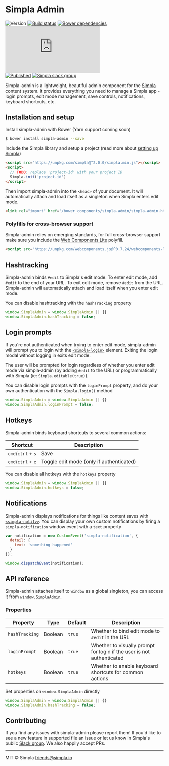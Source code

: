 # Simpla Admin
![Version][bower-badge] [![Build status][travis-badge]][travis-url] [![Bower dependencies][bowerdeps-badge]][bowerdeps-url] ![Size][size-badge] <br> 
[![Published][webcomponents-badge]][webcomponents-url] [![Simpla slack group][slack-badge]][slack-url]

Simpla-admin is a lightweight, beautiful admin component for the [Simpla](https://www.simpla.io) content system. It provides everything you need to manage a Simpla app - login prompts, edit mode management, save controls, notifications, keyboard shortcuts, etc.

## Installation and setup

Install simpla-admin with Bower (Yarn support coming soon)

```sh
$ bower install simpla-admin --save
```

Include the Simpla library and setup a project (read more about [setting up Simpla](https://www.simpla.io/docs/guides/get-started))

```html
<script src="https://unpkg.com/simpla@^2.0.0/simpla.min.js"></script>
<script>
  // TODO: replace 'project-id' with your project ID
  Simpla.init('project-id')
</script>
```

Then import simpla-admin into the `<head>` of your document. It will automatically attach and load itself as a singleton when Simpla enters edit mode.

```html
<link rel="import" href="/bower_components/simpla-admin/simpla-admin.html" async>
```

### Polyfills for cross-browser support

Simpla-admin relies on emerging standards, for full cross-browser support make sure you include the [Web Components Lite](https://github.com/webcomponents/webcomponentsjs) polyfill.

```html
<script src="https://unpkg.com/webcomponents.js@^0.7.24/webcomponents-lite.min.js"></script>
```

## Hashtracking

Simpla-admin binds `#edit` to Simpla's edit mode. To enter edit mode, add `#edit` to the end of your URL. To exit edit mode, remove `#edit` from the URL. Simpla-admin will automatically attach and load itself when you enter edit mode.

You can disable hashtracking with the `hashTracking` property

```js
window.SimplaAdmin = window.SimplaAdmin || {}
window.SimplaAdmin.hashTracking = false;
```

## Login prompts

If you're not authenticated when trying to enter edit mode, simpla-admin will prompt you to login with the [`<simpla-login>`](https://www.webcomponents.org/element/SimplaElements/simpla-login) element. Exiting the login modal without logging in exits edit mode. 

The user will be prompted for login regardless of whether you enter edit mode via simpla-admin (by adding `#edit` to the URL) or programmatically with Simpla (ie: `Simpla.editable(true)`).

You can disable login prompts with the `loginPrompt` property, and do your own authentication with the `Simpla.login()` method

```js
window.SimplaAdmin = window.SimplaAdmin || {}
window.SimplaAdmin.loginPrompt = false;
```

## Hotkeys

Simpla-admin binds keyboard shortcuts to several common actions:

Shortcut           | Description                              
------------------ | -----------                              
`cmd`/`ctrl` + `s` | Save                                     
`cmd`/`ctrl` + `e` | Toggle edit mode (only if authenticated) 

You can disable all hotkeys with the `hotkeys` property

```js
window.SimplaAdmin = window.SimplaAdmin || {}
window.SimplaAdmin.hotkeys = false;
```

## Notifications

Simpla-admin displays notifications for things like content saves with [`<simpla-notify>`](https://www.webcomponents.org/element/SimplaElements/simpla-notify). You can display your own custom notifications by firing a `simpla-notification` window event with a `text` property

```js
var notification = new CustomEvent('simpla-notification', { 
  detail: {
    text: 'something happened'
  } 
});

window.dispatchEvent(notification);
```

## API reference
 
Simpla-admin attaches itself to `window` as a global singleton, you can access it from `window.SimplaAdmin`.

### Properties

Property       | Type    | Default | Description                                                   
-------------- | ------- | ------- | -----------                                                   
`hashTracking` | Boolean | `true`  | Whether to bind edit mode to `#edit` in the URL
`loginPrompt`  | Boolean | `true`  | Whether to visually prompt for login if the user is not authenticated
`hotkeys`      | Boolean | `true`  | Whether to enable keyboard shortcuts for common actions

Set properties on `window.SimplaAdmin` directly 

```js
window.SimplaAdmin = window.SimplaAdmin || {}
window.SimplaAdmin.hashTracking = false;
```
  
## Contributing

If you find any issues with simpla-admin please report them! If you'd like to see a new feature in supported file an issue or let us know in Simpla's public [Slack group](https://slack.simpla.io). We also happily accept PRs. 

---

MIT © Simpla <friends@simpla.io>

[bower-badge]: https://img.shields.io/bower/v/simpla-admin.svg
[bowerlicense-badge]: https://img.shields.io/bower/l/simpla-admin.svg
[travis-badge]: https://img.shields.io/travis/SimplaElements/simpla-admin.svg
[travis-url]: https://travis-ci.org/SimplaElements/simpla-admin
[bowerdeps-badge]: https://img.shields.io/gemnasium/SimplaElements/simpla-admin.svg
[bowerdeps-url]: https://gemnasium.com/bower/simpla-admin
[size-badge]: https://badges.herokuapp.com/size/github/SimplaElements/simpla-admin/master/simpla-admin.html?gzip=true&color=blue
[webcomponents-badge]: https://img.shields.io/badge/webcomponents.org-published-blue.svg
[webcomponents-url]: https://www.webcomponents.org/element/SimplaElements/simpla-admin
[slack-badge]: http://slack.simpla.io/badge.svg
[slack-url]: https://slack.simpla.io

